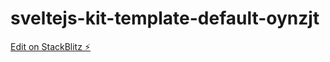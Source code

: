# sveltejs-kit-template-default-oynzjt

[Edit on StackBlitz ⚡️](https://stackblitz.com/edit/sveltejs-kit-template-default-oynzjt)